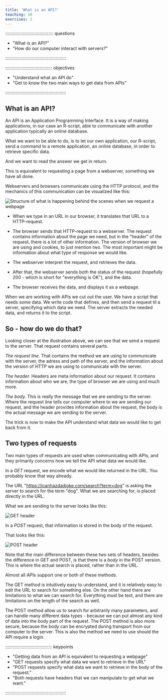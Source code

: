 ```yaml
---
title: 'What is an API?'
teaching: 10
exercises: 2
---
```


:::::::::::::::::::::::::::::::::::::: questions 

- "What is an API?"
- "How do our computer interact with servers?"

::::::::::::::::::::::::::::::::::::::::::::::::

::::::::::::::::::::::::::::::::::::: objectives

- "Understand what an API do"
- "Get to know the two main ways to get data from APIs"


::::::::::::::::::::::::::::::::::::::::::::::::




## What is an API?

An API is an Application Programming Interface. It is a way of making
applications, in our case an R-script, able to communicate with another
application typically an online database.

What we want to be able to do, is to let our own application, our
R-script, send a command to a remote application, an online database, in
order to retrieve specific data.

And we want to read the answer we get in return.

This is equivalent to requesting a page from a webserver, something we
have all done.

Webservers and browsers communicate using the HTTP protocol, and the
mechanics of this communication can be visualized like this:

![Structure of what is happening behind the scenes when we request a
webpage](../fig/http-structure.png)


-   When we type in an URL in our browser, it translates that URL to a
    HTTP-request.

-   The browser sends that HTTP-request to a webserver. The request
    contains information about the page we need, but in the "header" of
    the request, there is a lot of other information. The version of
    browser we are using and cookies, to just mention two. The most
    important might be information about what type of response we would
    like.
-   The webserver interpret the request, and retrieves the data.

-   After that, the webserver sends both the status of the request
    (hopefully 200 - which is short for "everything is OK"), and the
    data.

-   The browser receives the data, and displays it as a webpage.

When we are working with APIs we cut out the user. We have a script that
needs some data. We write code that defines, and then send a request til
a server, specifying which data we need. The server extracts the needed
data, and returns it to the script.

## So - how do we do that?

Looking closer at the illustration above, we can see that we send a
request to the server. That request contains several parts.

*The request line.* That contains the method we are using to communicate
with the server, the adress and path of the server, and the information
about the version of HTTP we are using to communicate with the server.

*The header.* Headers are meta information about our request. It
contains information about who we are, the type of browser we are using
and much more.

*The body.* This is really the message that we are sending to the
server. Where the request line tells our computer where to we are
sending our request, and the header provides information about the
request, the body is the actual message we are sending to the server.

The trick is now to make the API understand what data we would like to
get back from it.

## Two types of requests

Two main types of requests are used when communicating with APIs, and
they primarily concerns how we tell the API what data we would like.

In a *GET* request, we encode what we would like returned in the URL.
You probably know that way already.

The URL "<https://icanhazdadjoke.com/search?term=dog>" is asking the
server to search for the term "dog". What we are searching for, is
placed directly in the URL.

What we are sending to the server looks like this:

![GET header](../fig/GET-headers.png)

In a *POST* request, that information is stored in the body of the
request.

That looks like this:

![POST header](../fig/POST-headers.png)

Note that the main difference between these two sets of headers, besides
the difference in GET and POST, is that there is a *body* in the POST
version. This is where the actual search is placed, rather than in the
URL.

Almost all APIs support one or both of these methods.

The GET method is intuitively easy to understand, and it is relatively
easy to edit the URL to search for something else. On the other hand
there are limitations to what we can search for. Everything must be
text, and there are limitations on the length of the search as well.

The POST method allow us to search for arbitrarily many parameters, and
can handle many different data types - because we can put almost any
kind of data into the body part of the request. The POST method is also
more secure, because the body can be encrypted during transport from our
computer to the server. This is also the method we need to use should
the API require a login.



::::::::::::::::::::::::::::::::::::: keypoints 

- "Getting data from an API is equivalent to requesting a webpage"
- "GET requests specify what data we want to retrieve in the URL"
- "POST requests specify what data we want to retrieve in the body of the request."
- "Both requests have headers that we can manipulate to get what we want."

::::::::::::::::::::::::::::::::::::::::::::::::


